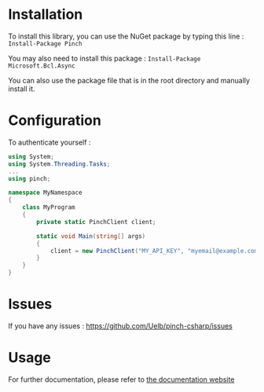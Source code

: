 Installation
=================
To install this library, you can use the NuGet package by typing this line :
`Install-Package Pinch`

You may also need to install this package : 
`Install-Package Microsoft.Bcl.Async`

You can also use the package file that is in the root directory and manually install it.


Configuration
==================
To authenticate yourself :
````cs
using System;
using System.Threading.Tasks;
...
using pinch;

namespace MyNamespace
{
    class MyProgram
    {
        private static PinchClient client;

        static void Main(string[] args)
        {
            client = new PinchClient("MY_API_KEY", "myemail@example.com");
        }
    }
}

````

Issues
================
If you have any issues : https://github.com/Uelb/pinch-csharp/issues

Usage
================
For further documentation, please refer to [the documentation website](http://doc-company.inchbase.com/?cs)